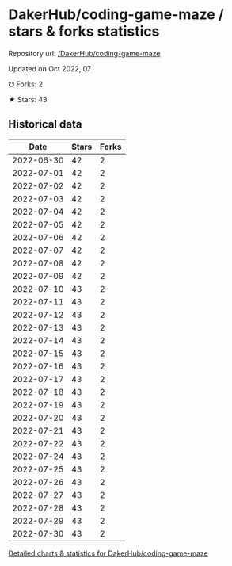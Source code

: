 # DakerHub/coding-game-maze / stars & forks statistics

Repository url: [/DakerHub/coding-game-maze](https://github.com/DakerHub/coding-game-maze)

Updated on Oct 2022, 07

☋ Forks: 2

★ Stars: 43

## Historical data
| Date | Stars | Forks |
|------|-------|-------|
| 2022-06-30 | 42 | 2 | 
| 2022-07-01 | 42 | 2 | 
| 2022-07-02 | 42 | 2 | 
| 2022-07-03 | 42 | 2 | 
| 2022-07-04 | 42 | 2 | 
| 2022-07-05 | 42 | 2 | 
| 2022-07-06 | 42 | 2 | 
| 2022-07-07 | 42 | 2 | 
| 2022-07-08 | 42 | 2 | 
| 2022-07-09 | 42 | 2 | 
| 2022-07-10 | 43 | 2 | 
| 2022-07-11 | 43 | 2 | 
| 2022-07-12 | 43 | 2 | 
| 2022-07-13 | 43 | 2 | 
| 2022-07-14 | 43 | 2 | 
| 2022-07-15 | 43 | 2 | 
| 2022-07-16 | 43 | 2 | 
| 2022-07-17 | 43 | 2 | 
| 2022-07-18 | 43 | 2 | 
| 2022-07-19 | 43 | 2 | 
| 2022-07-20 | 43 | 2 | 
| 2022-07-21 | 43 | 2 | 
| 2022-07-22 | 43 | 2 | 
| 2022-07-24 | 43 | 2 | 
| 2022-07-25 | 43 | 2 | 
| 2022-07-26 | 43 | 2 | 
| 2022-07-27 | 43 | 2 | 
| 2022-07-28 | 43 | 2 | 
| 2022-07-29 | 43 | 2 | 
| 2022-07-30 | 43 | 2 | 


[Detailed charts & statistics for DakerHub/coding-game-maze](https://reviewgithub.com/rep/DakerHub/coding-game-maze)
